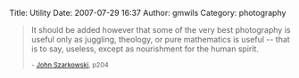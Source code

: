 Title: Utility
Date: 2007-07-29 16:37
Author: gmwils
Category: photography

> It should be added however that some of the very best photography is
> useful only as juggling, theology, or pure mathematics is useful --
> that is to say, useless, except as nourishment for the human spirit.
>
> <small> - [John Szarkowski][], p204</small>

  [John Szarkowski]: http://www.amazon.com/exec/obidos/asin/0821226231/ref=nosim/pseudofish-20
